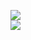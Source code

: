 [![](https://img.shields.io/badge/Made%20With-Github%20Spray-lightgrey.svg?style=for-the-badge&logo=github)](https://github.com/Annihil/github-spray#32090)  
[![](https://i.imgur.com/2DrTn0Z.gif)](https://github.com/Annihil/github-spray)
